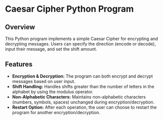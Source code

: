 # Caesar Cipher Python Program

## Overview

This Python program implements a simple Caesar Cipher for encrypting and decrypting messages. Users can specify the direction (encode or decode), input their message, and set the shift amount.

## Features

- **Encryption & Decryption:** The program can both encrypt and decrypt messages based on user input.
- **Shift Handling:** Handles shifts greater than the number of letters in the alphabet by using the modulus operator.
- **Non-Alphabetic Characters:** Maintains non-alphabetic characters (numbers, symbols, spaces) unchanged during encryption/decryption.
- **Restart Option:** After each operation, the user can choose to restart the program for another encryption/decryption.
